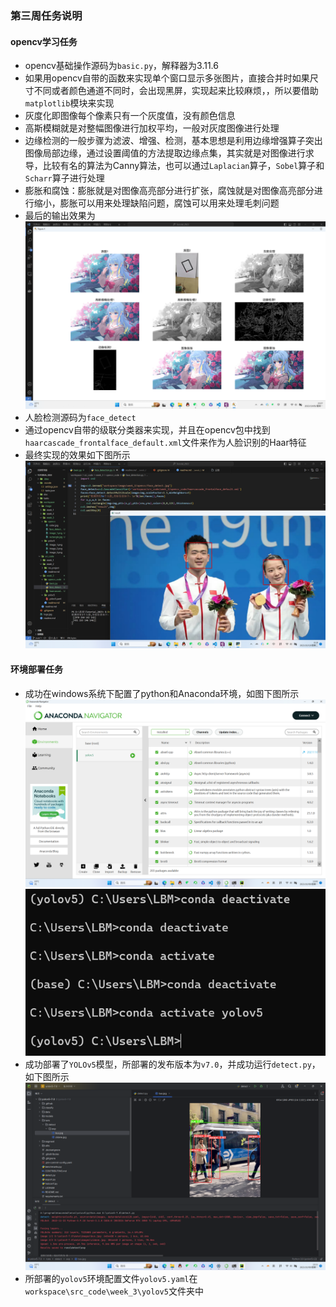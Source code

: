 ### 第三周任务说明
#### opencv学习任务
+ opencv基础操作源码为```basic.py```，解释器为3.11.6
+ 如果用opencv自带的函数来实现单个窗口显示多张图片，直接合并时如果尺寸不同或者颜色通道不同时，会出现黑屏，实现起来比较麻烦，，所以要借助```matplotlib```模块来实现
+ 灰度化即图像每个像素只有一个灰度值，没有颜色信息
+ 高斯模糊就是对整幅图像进行加权平均，一般对灰度图像进行处理
+ 边缘检测的一般步骤为滤波、增强、检测，基本思想是利用边缘增强算子突出图像局部边缘，通过设置阈值的方法提取边缘点集，其实就是对图像进行求导，比较有名的算法为Canny算法，也可以通过```Laplacian```算子，```Sobel```算子和```Scharr```算子进行处理
+ 膨胀和腐蚀：膨胀就是对图像高亮部分进行扩张，腐蚀就是对图像高亮部分进行缩小，膨胀可以用来处理缺陷问题，腐蚀可以用来处理毛刺问题
+ 最后的输出效果为
![Alt text](./../../image/week_3/opencv/image_1.png)
+ 人脸检测源码为```face_detect```
+ 通过opencv自带的级联分类器来实现，并且在opencv包中找到```haarcascade_frontalface_default.xml```文件来作为人脸识别的Haar特征
+ 最终实现的效果如下图所示
![Alt text](./../../image/week_3/opencv/face_detect_result.png)
#### 环境部署任务
+ 成功在windows系统下配置了python和Anaconda环境，如图下图所示
![Alt text](./../../image/week_3/yolov5/image_1.png)
![Alt text](./../../image/week_3/yolov5/image_2.png)
+ 成功部署了```YOLOv5```模型，所部署的发布版本为```v7.0```，并成功运行```detect.py```，如下图所示
![Alt text](./../../image/week_3/yolov5/image_3.png)
+ 所部署的```yolov5```环境配置文件```yolov5.yaml```在```workspace\src_code\week_3\yolov5```文件夹中